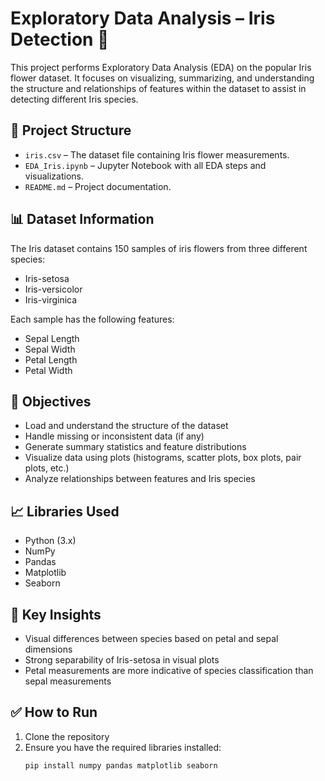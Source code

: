 # Exploratory Data Analysis – Iris Detection 🌸

This project performs Exploratory Data Analysis (EDA) on the popular Iris flower dataset. It focuses on visualizing, summarizing, and understanding the structure and relationships of features within the dataset to assist in detecting different Iris species.

## 📁 Project Structure

- `iris.csv` – The dataset file containing Iris flower measurements.
- `EDA_Iris.ipynb` – Jupyter Notebook with all EDA steps and visualizations.
- `README.md` – Project documentation.

## 📊 Dataset Information

The Iris dataset contains 150 samples of iris flowers from three different species:
- Iris-setosa
- Iris-versicolor
- Iris-virginica

Each sample has the following features:
- Sepal Length
- Sepal Width
- Petal Length
- Petal Width

## 🧠 Objectives

- Load and understand the structure of the dataset
- Handle missing or inconsistent data (if any)
- Generate summary statistics and feature distributions
- Visualize data using plots (histograms, scatter plots, box plots, pair plots, etc.)
- Analyze relationships between features and Iris species

## 📈 Libraries Used

- Python (3.x)
- NumPy
- Pandas
- Matplotlib
- Seaborn

## 📌 Key Insights

- Visual differences between species based on petal and sepal dimensions
- Strong separability of Iris-setosa in visual plots
- Petal measurements are more indicative of species classification than sepal measurements

## ✅ How to Run

1. Clone the repository
2. Ensure you have the required libraries installed:
   ```bash
   pip install numpy pandas matplotlib seaborn
